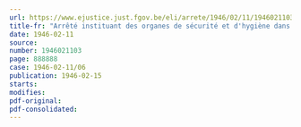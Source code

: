 ```yaml
---
url: https://www.ejustice.just.fgov.be/eli/arrete/1946/02/11/1946021103/justel
title-fr: "Arrêté instituant des organes de sécurité et d'hygiène dans les entreprises industrielles et commerciales ainsi que dans les services et établissements publics ou d'utilité publique (abrogé par ADR 03-12-1946, art. 21)"
date: 1946-02-11
source:
number: 1946021103
page: 888888
case: 1946-02-11/06
publication: 1946-02-15
starts:
modifies:
pdf-original:
pdf-consolidated:
---
```


